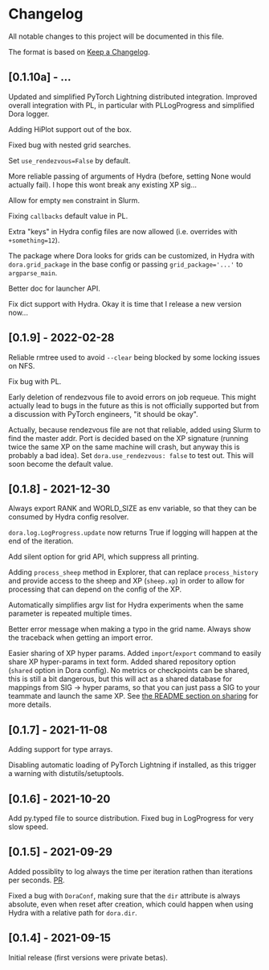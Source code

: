 # Changelog

All notable changes to this project will be documented in this file.

The format is based on [Keep a Changelog](https://keepachangelog.com/en/1.0.0/).

## [0.1.10a] - ...

Updated and simplified PyTorch Lightning distributed integration.
Improved overall integration with PL, in particular with PLLogProgress and simplified
Dora logger.

Adding HiPlot support out of the box.

Fixed bug with nested grid searches.

Set `use_rendezvous=False` by default.

More reliable passing of arguments of Hydra (before, setting None would actually fail). I hope this wont break any existing XP sig...

Allow for empty `mem` constraint in Slurm.

Fixing `callbacks` default value in PL.

Extra "keys" in Hydra config files are now allowed (i.e. overrides with `+something=12`).

The package where Dora looks for grids can be customized, in Hydra with `dora.grid_package` in the base config or passing `grid_package='...'` to `argparse_main`.

Better doc for launcher API.

Fix dict support with Hydra. Okay it is time that I release a new version now...

## [0.1.9] - 2022-02-28

Reliable rmtree used to avoid `--clear` being blocked by some locking issues on NFS.

Fix bug with PL.

Early deletion of rendezvous file to avoid errors on job requeue. This might actually lead to
bugs in the future as this is not officially supported but from a discussion with PyTorch engineers,
"it should be okay".

Actually, because rendezvous file are not that reliable, added using Slurm to find
the master addr. Port is decided based on the XP signature (running twice the same XP on the
same machine will crash, but anyway this is probably a bad idea). Set `dora.use_rendezvous: false` to test out. This will soon become the default value.


## [0.1.8] - 2021-12-30

Always export RANK and WORLD_SIZE as env variable, so that they can be consumed by Hydra config
resolver.

`dora.log.LogProgress.update` now returns True if logging will happen at the end of the iteration.

Add silent option for grid API, which suppress all printing.

Adding `process_sheep` method in Explorer, that can replace `process_history` and provide access to the sheep and XP (`sheep.xp`)
in order to allow for processing that can depend on the config of the XP.

Automatically simplifies argv list for Hydra experiments when the same parameter is repeated multiple times.

Better error message when making a typo in the grid name. Always show the traceback when getting an
import error.

Easier sharing of XP hyper params. Added `import`/`export` command to easily share XP hyper-params in text form.
Added shared repository option (`shared` option in Dora config). No metrics or
checkpoints can be shared, this is still a bit dangerous, but this will act as a shared
database for mappings from SIG -> hyper params, so that you can just pass a SIG
to your teammate and launch the same XP. See [the README section on sharing](https://github.com/facebookresearch/dora/blob/main/README.md#sharing-xps) for more details.

## [0.1.7] - 2021-11-08

Adding support for type arrays.

Disabling automatic loading of PyTorch Lightning if installed, as this trigger
a warning with distutils/setuptools.

## [0.1.6] - 2021-10-20

Add py.typed file to source distribution.
Fixed bug in LogProgress for very slow speed.


## [0.1.5] - 2021-09-29

Added possiblity to log always the time per iteration rathen than iterations per seconds.
[PR](https://github.com/facebookresearch/dora/pull/10).

Fixed a bug with `DoraConf`, making sure that the `dir` attribute is always
absolute, even when reset after creation, which could happen when using Hydra
with a relative path for `dora.dir`.


## [0.1.4] - 2021-09-15

Initial release (first versions were private betas).
